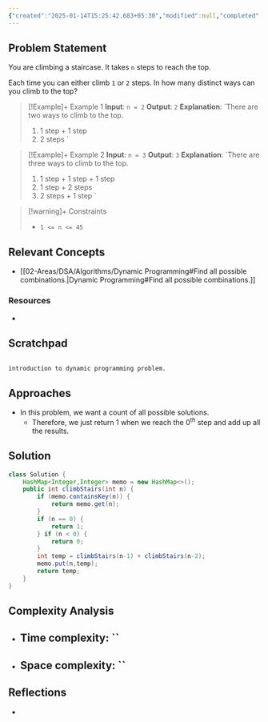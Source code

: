 ```yaml
---
{"created":"2025-01-14T15:25:42.683+05:30","modified":null,"completed":true,"redo":false,"Perfect":true,"publish":true,"Description":null,"leetcode-index":70,"link":"https://leetcode.com/problems/climbing-stairs","difficulty":"Easy","tags":["leetcode/math","leetcode/dynamic-programming","leetcode/memoization","programming/practice"],"PassFrontmatter":true,"updated":"2025-01-02T14:35:34.000+05:30"}
---
```



## Problem Statement
You are climbing a staircase. It takes `n` steps to reach the top.

Each time you can either climb `1` or `2` steps. In how many distinct ways can you climb to the top?

 

>[!Example]+ Example 1
>**Input**: `n = 2`
>**Output**: `2`
>**Explanation**: `There are two ways to climb to the top.
>1. 1 step + 1 step
>2. 2 steps
>`

>[!Example]+ Example 2
>**Input**: `n = 3`
>**Output**: `3`
>**Explanation**: `There are three ways to climb to the top.
>1. 1 step + 1 step + 1 step
>2. 1 step + 2 steps
>3. 2 steps + 1 step
>`

>[!warning]+ Constraints
>- `1 <= n <= 45`

## Relevant Concepts
- [[02-Areas/DSA/Algorithms/Dynamic Programming#Find all possible combinations.\|Dynamic Programming#Find all possible combinations.]]

### Resources
- 

## Scratchpad
```

introduction to dynamic programming problem.

```
## Approaches
- In this problem, we want a count of all possible solutions.
	- Therefore, we just return 1 when we reach the 0<sup>th</sup> step and add up all the results.
## Solution
```Java
class Solution {
    HashMap<Integer,Integer> memo = new HashMap<>();
    public int climbStairs(int n) {
        if (memo.containsKey(n)) {
            return memo.get(n);
        }
        if (n == 0) {
            return 1;
        } if (n < 0) {
            return 0;
        }
        int temp = climbStairs(n-1) + climbStairs(n-2);
        memo.put(n,temp);
        return temp;
    }
}
```

## Complexity Analysis
- Time complexity: ``
	- 
- Space complexity: ``
	- 

## Reflections
- 